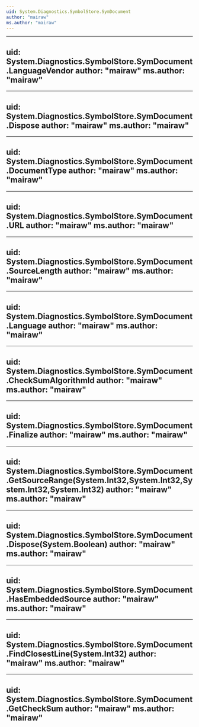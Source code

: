 ```yaml
---
uid: System.Diagnostics.SymbolStore.SymDocument
author: "mairaw"
ms.author: "mairaw"
---
```


---
uid: System.Diagnostics.SymbolStore.SymDocument.LanguageVendor
author: "mairaw"
ms.author: "mairaw"
---

---
uid: System.Diagnostics.SymbolStore.SymDocument.Dispose
author: "mairaw"
ms.author: "mairaw"
---

---
uid: System.Diagnostics.SymbolStore.SymDocument.DocumentType
author: "mairaw"
ms.author: "mairaw"
---

---
uid: System.Diagnostics.SymbolStore.SymDocument.URL
author: "mairaw"
ms.author: "mairaw"
---

---
uid: System.Diagnostics.SymbolStore.SymDocument.SourceLength
author: "mairaw"
ms.author: "mairaw"
---

---
uid: System.Diagnostics.SymbolStore.SymDocument.Language
author: "mairaw"
ms.author: "mairaw"
---

---
uid: System.Diagnostics.SymbolStore.SymDocument.CheckSumAlgorithmId
author: "mairaw"
ms.author: "mairaw"
---

---
uid: System.Diagnostics.SymbolStore.SymDocument.Finalize
author: "mairaw"
ms.author: "mairaw"
---

---
uid: System.Diagnostics.SymbolStore.SymDocument.GetSourceRange(System.Int32,System.Int32,System.Int32,System.Int32)
author: "mairaw"
ms.author: "mairaw"
---

---
uid: System.Diagnostics.SymbolStore.SymDocument.Dispose(System.Boolean)
author: "mairaw"
ms.author: "mairaw"
---

---
uid: System.Diagnostics.SymbolStore.SymDocument.HasEmbeddedSource
author: "mairaw"
ms.author: "mairaw"
---

---
uid: System.Diagnostics.SymbolStore.SymDocument.FindClosestLine(System.Int32)
author: "mairaw"
ms.author: "mairaw"
---

---
uid: System.Diagnostics.SymbolStore.SymDocument.GetCheckSum
author: "mairaw"
ms.author: "mairaw"
---

